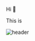 Hi 👋

This is

![header](https://capsule-render.vercel.app/api?type=transparent&color=auto&height=120&section=header&text=Jiwon%20Hwnang's%20Github&animation=blink&fontSize=60)


<!--
**Jiwon-0326/Jiwon-0326** is a ✨ _special_ ✨ repository because its `README.md` (this file) appears on your GitHub profile.

Here are some ideas to get you started:

- 🔭 I’m currently working on ...
- 🌱 I’m currently learning ...
- 👯 I’m looking to collaborate on ...
- 🤔 I’m looking for help with ...
- 💬 Ask me about ...
- 📫 How to reach me: ...
- 😄 Pronouns: ...
- ⚡ Fun fact: ...
-->
